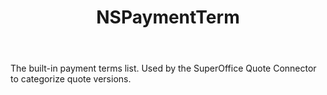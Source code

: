 ﻿---
uid: crmscript_ref_NSPaymentTerm
title: NSPaymentTerm
intellisense: Void.NSPaymentTerm
keywords: NSPaymentTerm
so.topic: reference
---

The built-in payment terms list. Used by the SuperOffice Quote Connector to categorize quote versions.
